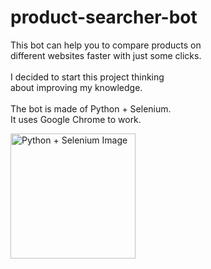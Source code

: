 # product-searcher-bot
This bot can help you to compare products on <br>
different websites faster with just some clicks. <br><br>
I decided to start this project thinking <br>
about improving my knowledge. <br><br>
The bot is made of Python + Selenium. <br>
It uses Google Chrome to work. <br>

<img src="https://res.cloudinary.com/practicaldev/image/fetch/s--LKvNCPB_--/c_imagga_scale,f_auto,fl_progressive,h_900,q_auto,w_1600/https://dev-to-uploads.s3.amazonaws.com/i/orzqipasg2192qrw0kho.png" align="left" alt="Python + Selenium Image" height="200">
